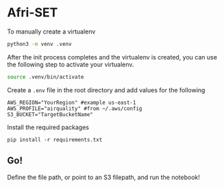 # Afri-SET 

To manually create a virtualenv

```bash
python3 -m venv .venv
```

After the init process completes and the virtualenv is created, you can use the following
step to activate your virtualenv.

```bash
source .venv/bin/activate
```

Create a `.env` file in the root directory and add values for the following

```
AWS_REGION="YourRegion" #example us-east-1
AWS_PROFILE="airquality" #from ~/.aws/config
S3_BUCKET="TargetBucketName"
```

Install the required packages

`pip install -r requirements.txt`


## Go!

Define the file path, or point to an S3 filepath, and run the notebook!
